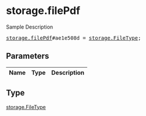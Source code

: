 # storage.filePdf

Sample Description

<pre>
<a href="../constructor/storage.filePdf.md">storage.filePdf</a>#ae1e508d = <a href="../type/storage.FileType.md">storage.FileType</a>;
</pre>

## Parameters

| Name | Type | Description |
|------|:----:|-------------|

## Type

[storage.FileType](../type/storage.FileType.md)
